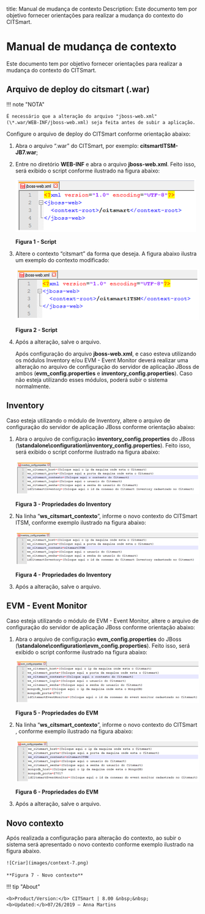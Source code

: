 title: Manual de mudança de contexto
Description: Este documento tem por objetivo fornecer orientações para realizar a mudança do contexto do CITSmart.

# Manual de mudança de contexto

Este documento tem por objetivo fornecer orientações para realizar a mudança do
contexto do CITSmart.

Arquivo de deploy do citsmart (.war)
-----------------------------------

!!! note "NOTA"

    É necessário que a alteração do arquivo "jboss-web.xml"
    (\*.war/WEB-INF/jboss-web.xml) seja feita antes de subir a aplicação.

Configure o arquivo de deploy do CITSmart conforme orientação abaixo:

1.  Abra o arquivo “.war” do CITSmart, por exemplo: **citsmartITSM-JB7.war**;

2.  Entre no diretório **WEB-INF** e abra o arquivo **jboss-web.xml**. Feito
    isso, será exibido o script conforme ilustrado na figura abaixo:

    ![Criar](images/context-1.png)

    **Figura 1 - Script**

3.  Altere o contexto “citsmart” da forma que deseja. A figura abaixo ilustra um
    exemplo do contexto modificado:

    ![Criar](images/context-2.png)
   
    **Figura 2 - Script**

4.  Após a alteração, salve o arquivo.

    Após configuração do arquivo **jboss-web.xml**, e caso esteva utilizando os
    módulos Inventory e/ou EVM - Event Monitor deverá realizar uma alteração no
    arquivo de configuração do servidor de aplicação JBoss de ambos
    (**evm_config.properties** e **inventory_config.properties**). Caso não
    esteja utilizando esses módulos, poderá subir o sistema normalmente.

Inventory
---------

Caso esteja utilizando o módulo de Inventory, altere o arquivo de
configuração do servidor de aplicação JBoss conforme orientação abaixo:

1.  Abra o arquivo de configuração **inventory_config.properties** do JBoss
    (**\\standalone\\configuration\\inventory_config.properties**). Feito isso,
    será exibido o script conforme ilustrado na figura abaixo:

    ![Criar](images/context-3.png)
    
    **Figura 3 - Propriedades do Inventory**

2.  Na linha “**ws_citsmart_contexto**”, informe o novo contexto do CITSmart
    ITSM, conforme exemplo ilustrado na figura abaixo:

    ![Criar](images/context-4.png)
    
    **Figura 4 - Propriedades do Inventory**

3.  Após a alteração, salve o arquivo.

EVM - Event Monitor
------------------

Caso esteja utilizando o módulo de EVM - Event Monitor, altere o arquivo de
configuração do servidor de aplicação JBoss conforme orientação abaixo:

1.  Abra o arquivo de configuração **evm_config.properties** do JBoss
    (**\\standalone\\configuration\\evm_config.properties**). Feito isso, será
    exibido o script conforme ilustrado na figura abaixo:

    ![Criar](images/context-5.png)
    
    **Figura 5 - Propriedades do EVM**

2.  Na linha “**ws_citsmart_contexto**”, informe o novo contexto do CITSmart ,
    conforme exemplo ilustrado na figura abaixo:

    ![Criar](images/context-6.png)
    
    **Figura 6 - Propriedades do EVM**

3.  Após a alteração, salve o arquivo.

Novo contexto
------------

Após realizada a configuração para alteração do contexto, ao subir o sistema
será apresentado o novo contexto conforme exemplo ilustrado na figura abaixo.

    ![Criar](images/context-7.png)
    
    **Figura 7 - Novo contexto**


!!! tip "About"

    <b>Product/Version:</b> CITSmart | 8.00 &nbsp;&nbsp;
    <b>Updated:</b>07/26/2019 – Anna Martins
